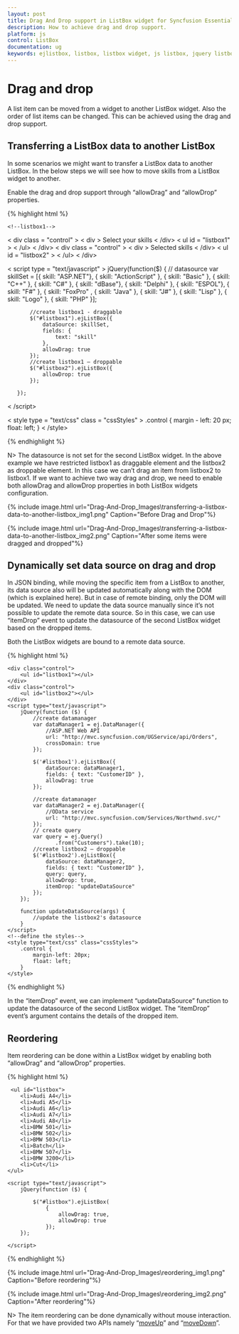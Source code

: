 ```yaml
---
layout: post
title: Drag And Drop support in ListBox widget for Syncfusion Essential JS
description: How to achieve drag and drop support.
platform: js
control: ListBox
documentation: ug
keywords: ejlistbox, listbox, listbox widget, js listbox, jquery listbox, listbox ui, ej listbox, essential javascript listbox, web listbox,
---
```


# Drag and drop

A list item can be moved from a widget to another ListBox widget. Also the order of list items can be changed. This can be achieved using the drag and drop support. 

## Transferring a ListBox data to another ListBox

In some scenarios we might want to transfer a ListBox data to another ListBox. In the below steps we will see how to move skills from a ListBox widget to another.

Enable the drag and drop support through “allowDrag” and “allowDrop” properties.

{% highlight html %}

    <!--listbox1-->
   < div class = "control" >
       < div > Select your skills < /div> < ul id = "listbox1" > < /ul> < /div>
       <!--listbox2-->
       < div class = "control" >
       < div > Selected skills < /div> < ul id = "listbox2" > < /ul> < /div>

   < script type = "text/javascript" >
       jQuery(function($) {
           // datasource
           var skillSet = [{ skill: "ASP.NET"}, 
           { skill: "ActionScript" }, { skill: "Basic" }, 
           { skill: "C++" }, { skill: "C#" }, 
           { skill: "dBase"}, { skill: "Delphi" },
           { skill: "ESPOL"}, { skill: "F#" }, 
           { skill: "FoxPro" , { skill: "Java" }, 
           { skill: "J#" }, { skill: "Lisp" }, 
           { skill: "Logo" }, { skill: "PHP" }];

           //create listbox1 - draggable
           $("#listbox1").ejListBox({
               dataSource: skillSet,
               fields: {
                   text: "skill"
               },
               allowDrag: true
           });
           //create listbox1 – droppable
           $("#listbox2").ejListBox({
               allowDrop: true
           });

       }); 
   < /script>
       
   <!--define the styles-->
   < style type = "text/css" class = "cssStyles" >
       .control {
           margin - left: 20 px;
           float: left;
       } 
   < /style>

{% endhighlight %}



N> The datasource is not set for the second ListBox widget. In the above example we have restricted listbox1 as draggable element and the listbox2 as droppable element. In this case we can’t drag an item from listbox2 to listbox1. If we want to achieve two way drag and drop, we need to enable both allowDrag and allowDrop properties in both ListBox widgets configuration.


{% include image.html url="Drag-And-Drop_Images\transferring-a-listbox-data-to-another-listbox_img1.png" Caption="Before Drag and Drop"%}

{% include image.html url="Drag-And-Drop_Images\transferring-a-listbox-data-to-another-listbox_img2.png" Caption="After some items were dragged and dropped"%}


## Dynamically set data source on drag and drop

In JSON binding, while moving the specific item from a ListBox to another, its data source also will be updated automatically along with the DOM (which is explained here). But in case of remote binding, only the DOM will be updated. We need to update the data source manually since it’s not possible to update the remote data source. So in this case, we can use “itemDrop” event to update the datasource of the second ListBox widget based on the dropped items. 

Both the ListBox widgets are bound to a remote data source.

{% highlight html %}


    <div class="control">
        <ul id="listbox1"></ul>
    </div>
    <div class="control">
        <ul id="listbox2"></ul>
    </div>    
    <script type="text/javascript">
        jQuery(function ($) {
            //create datamanager
            var dataManager1 = ej.DataManager({
                //ASP.NET Web API
                url: "http://mvc.syncfusion.com/UGService/api/Orders",
                crossDomain: true
            });

            $('#listbox1').ejListBox({
                dataSource: dataManager1,
                fields: { text: "CustomerID" },
                allowDrag: true
            });

            //create datamanager
            var dataManager2 = ej.DataManager({
                //OData service
                url: "http://mvc.syncfusion.com/Services/Northwnd.svc/"
            });
            // create query
            var query = ej.Query()
                   .from("Customers").take(10);
            //create listbox2 – droppable
            $('#listbox2').ejListBox({
                dataSource: dataManager2,
                fields: { text: "CustomerID" },
                query: query,
                allowDrop: true,
                itemDrop: "updateDataSource"
            });
        });

        function updateDataSource(args) {
            //update the listbox2's datasource
        }
    </script>
    <!--define the styles-->
    <style type="text/css" class="cssStyles">
        .control {
            margin-left: 20px;
            float: left;
        }
    </style>



{% endhighlight %}



In the “itemDrop” event, we can implement “updateDataSource” function to update the datasource of the second ListBox widget. The “itemDrop” event’s argument contains the details of the dropped item. 

## Reordering

Item reordering can be done within a ListBox widget by enabling both “allowDrag” and “allowDrop” properties.

{% highlight html %}
  
     <ul id="listbox">
        <li>Audi A4</li>
        <li>Audi A5</li>
        <li>Audi A6</li>
        <li>Audi A7</li>
        <li>Audi A8</li>
        <li>BMW 501</li>
        <li>BMW 502</li>
        <li>BMW 503</li>
        <li>Batch</li>
        <li>BMW 507</li>
        <li>BMW 3200</li>
        <li>Cut</li>
    </ul>

    <script type="text/javascript">
        jQuery(function ($) {

            $("#listbox").ejListBox(
                {
                    allowDrag: true,
                    allowDrop: true
                });
        });

    </script>

{% endhighlight %}



{% include image.html url="Drag-And-Drop_Images\reordering_img1.png" Caption="Before reordering"%}

{% include image.html url="Drag-And-Drop_Images\reordering_img2.png" Caption="After reordering"%}

N> The item reordering can be done dynamically without mouse interaction. For that we have provided two APIs namely “[moveUp](http://help.syncfusion.com/js/api/ejlistbox#methods:moveup)” and “[moveDown](http://help.syncfusion.com/js/api/ejlistbox#methods:movedown)”.

